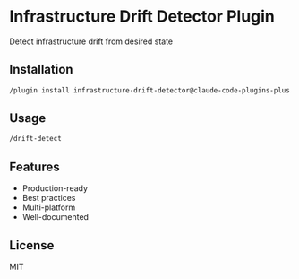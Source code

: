 # Infrastructure Drift Detector Plugin

Detect infrastructure drift from desired state

## Installation

```bash
/plugin install infrastructure-drift-detector@claude-code-plugins-plus
```

## Usage

```bash
/drift-detect
```

## Features

- Production-ready
- Best practices
- Multi-platform
- Well-documented

## License

MIT
